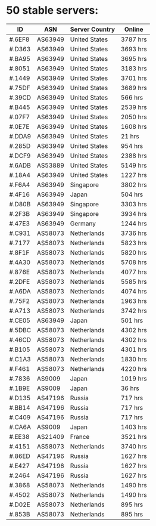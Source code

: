 # 50 stable servers:

| ID | ASN | Server Country | Online |
| ------ | ------ | ------ | ------ |
| #.6EF8 | AS63949 | United States | 3787 hrs |
| #.D363 | AS63949 | United States | 3693 hrs |
| #.BA95 | AS63949 | United States | 3695 hrs |
| #.8051 | AS63949 | United States | 3183 hrs |
| #.1449 | AS63949 | United States | 3701 hrs |
| #.75DF | AS63949 | United States | 3689 hrs |
| #.39CD | AS63949 | United States | 566 hrs |
| #.B445 | AS63949 | United States | 2539 hrs |
| #.07F7 | AS63949 | United States | 2050 hrs |
| #.0E7E | AS63949 | United States | 1608 hrs |
| #.DDA9 | AS63949 | United States | 21 hrs |
| #.285D | AS63949 | United States | 954 hrs |
| #.DCF9 | AS63949 | United States | 2388 hrs |
| #.6ADB | AS53889 | United States | 5149 hrs |
| #.18A4 | AS63949 | United States | 1227 hrs |
| #.F6A4 | AS63949 | Singapore | 3802 hrs |
| #.4F16 | AS63949 | Japan | 504 hrs |
| #.D80B | AS63949 | Singapore | 3303 hrs |
| #.2F3B | AS63949 | Singapore | 3934 hrs |
| #.47E3 | AS63949 | Germany | 1244 hrs |
| #.C931 | AS58073 | Netherlands | 3736 hrs |
| #.7177 | AS58073 | Netherlands | 5823 hrs |
| #.8F1F | AS58073 | Netherlands | 5820 hrs |
| #.4A30 | AS58073 | Netherlands | 5708 hrs |
| #.876E | AS58073 | Netherlands | 4077 hrs |
| #.2DFE | AS58073 | Netherlands | 5585 hrs |
| #.A6DA | AS58073 | Netherlands | 4074 hrs |
| #.75F2 | AS58073 | Netherlands | 1963 hrs |
| #.A713 | AS58073 | Netherlands | 3742 hrs |
| #.CE05 | AS63949 | Japan | 501 hrs |
| #.5DBC | AS58073 | Netherlands | 4302 hrs |
| #.46CD | AS58073 | Netherlands | 4302 hrs |
| #.B105 | AS58073 | Netherlands | 4301 hrs |
| #.C1A3 | AS58073 | Netherlands | 1830 hrs |
| #.F461 | AS58073 | Netherlands | 4220 hrs |
| #.7836 | AS9009 | Japan | 1019 hrs |
| #.1B9E | AS9009 | Japan | 36 hrs |
| #.D135 | AS47196 | Russia | 717 hrs |
| #.BB14 | AS47196 | Russia | 717 hrs |
| #.C409 | AS47196 | Russia | 717 hrs |
| #.CA6A | AS9009 | Japan | 1403 hrs |
| #.EE38 | AS21409 | France | 3521 hrs |
| #.4151 | AS58073 | Netherlands | 3740 hrs |
| #.86ED | AS47196 | Russia | 1627 hrs |
| #.E427 | AS47196 | Russia | 1627 hrs |
| #.2464 | AS47196 | Russia | 1627 hrs |
| #.3868 | AS58073 | Netherlands | 1490 hrs |
| #.4502 | AS58073 | Netherlands | 1490 hrs |
| #.D02E | AS58073 | Netherlands | 895 hrs |
| #.853B | AS58073 | Netherlands | 895 hrs |

